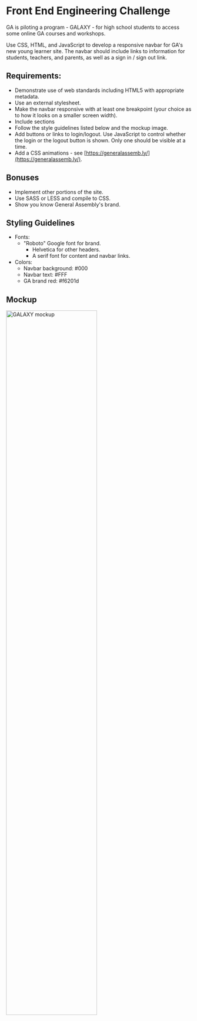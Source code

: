 # Front End Engineering Challenge

GA is piloting a program - GALAXY - for high school students to access some online GA courses and workshops.

Use CSS, HTML, and JavaScript to develop a responsive navbar for GA's new young learner site. The navbar should include links to information for students, teachers, and parents, as well as a sign in / sign out link.

## Requirements:

- Demonstrate use of web standards including HTML5 with appropriate metadata.  
- Use an external stylesheet.   
- Make the navbar responsive with at least one breakpoint (your choice as to how it looks on a smaller screen width).   
- Include sections
- Follow the style guidelines listed below and the mockup image.  
- Add buttons or links to login/logout.  Use JavaScript to control whether the login or the logout button is shown. Only one should be visible at a time.  
- Add a CSS animations - see [https://generalassemb.ly/](https://generalassemb.ly/).

## Bonuses

- Implement other portions of the site.
- Use SASS or LESS and compile to CSS.   
- Show you know General Assembly's brand.

## Styling Guidelines

- Fonts:
   - "Roboto" Google font for brand.
	 - Helvetica for other headers.
	 - A serif font for content and navbar links.
- Colors:   
	- Navbar background: #000    
	- Navbar text: #FFF
	- GA brand red: #f6201d

## Mockup

<img src="https://cloud.githubusercontent.com/assets/3254910/19701812/dcf5e748-9ab1-11e6-8fc4-6a8f6b973cfb.png" alt="GALAXY mockup" width="70%">
